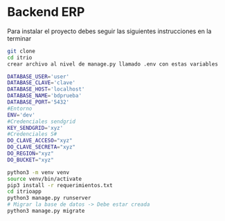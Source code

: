 # Backend ERP

Para instalar el proyecto debes seguir las siguientes instrucciones en la terminar

```sh
git clone
cd itrio
crear archivo al nivel de manage.py llamado .env con estas variables

DATABASE_USER='user'
DATABASE_CLAVE='clave'
DATABASE_HOST='localhost'
DATABASE_NAME='bdprueba'
DATABASE_PORT='5432'
#Entorno
ENV='dev'
#Credenciales sendgrid
KEY_SENDGRID='xyz'
#Credenciales S#
DO_CLAVE_ACCESO="xyz"
DO_CLAVE_SECRETA="xyz"
DO_REGION="xyz"
DO_BUCKET="xyz"

python3 -m venv venv
source venv/bin/activate
pip3 install -r requerimientos.txt
cd itrioapp
python3 manage.py runserver
# Migrar la base de datos -> Debe estar creada
python3 manage.py migrate
```